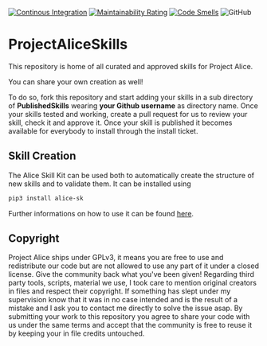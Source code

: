 [![Continous Integration](https://gitlab.com/project-alice-assistant/ProjectAliceSkills/badges/master/pipeline.svg)](https://gitlab.com/project-alice-assistant/ProjectAliceSkills/pipelines/latest)
[![Maintainability Rating](https://sonarcloud.io/api/project_badges/measure?project=project-alice-assistant_ProjectAliceSkills&metric=sqale_rating)](https://sonarcloud.io/dashboard?id=project-alice-assistant_ProjectAliceSkills)
[![Code Smells](https://sonarcloud.io/api/project_badges/measure?project=project-alice-assistant_ProjectAliceSkills&metric=code_smells)](https://sonarcloud.io/dashboard?id=project-alice-assistant_ProjectAliceSkills)
![GitHub](https://img.shields.io/github/license/project-alice-assistant/ProjectAliceSkills)

# ProjectAliceSkills

This repository is home of all curated and approved skills for Project Alice.

You can share your own creation as well!

To do so, fork this repository and start adding your skills in a sub directory of **PublishedSkills** wearing **your Github username** as directory name. Once your skills tested and working, create a pull request for us to review your skill, check it and approve it. Once your skill is published it becomes available for everybody to install through the install ticket.

## Skill Creation
The Alice Skill Kit can be used both to automatically create the structure of new skills and to validate them.
It can be installed using 
```bash
pip3 install alice-sk
```
Further informations on how to use it can be found [here](https://github.com/project-alice-assistant/ProjectAliceSkillKit).


## Copyright
Project Alice ships under GPLv3, it means you are free to use and redistribute our code but are not allowed to use any part of it under a closed license. Give the community back what you've been given!
Regarding third party tools, scripts, material we use, I took care to mention original creators in files and respect their copyright. If something has slept under my supervision know that it was in no case intended and is the result of a mistake and I ask you to contact me directly to solve the issue asap.
By submitting your work to this repository you agree to share your code with us under the same terms and accept that the community is free to reuse it by keeping your in file credits untouched.
